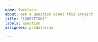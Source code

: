 ```yaml
---
name: Question
about: Ask a question about this project
title: "[QUESTION]"
labels: question
assignees: predatorray

---
```



